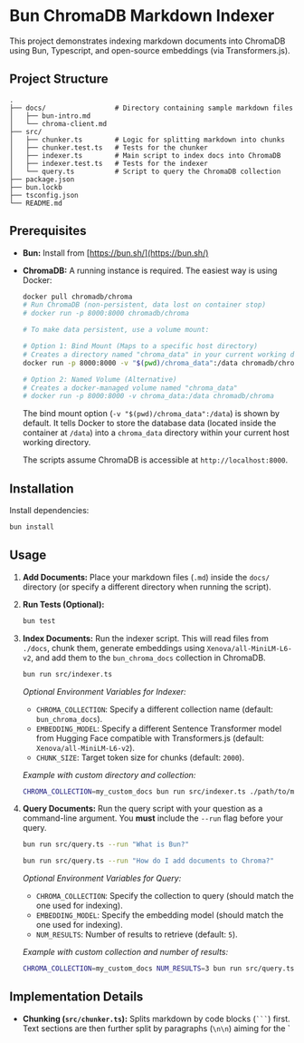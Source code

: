 # Bun ChromaDB Markdown Indexer

This project demonstrates indexing markdown documents into ChromaDB using Bun, Typescript, and open-source embeddings (via Transformers.js).

## Project Structure

```
.
├── docs/                 # Directory containing sample markdown files
│   ├── bun-intro.md
│   └── chroma-client.md
├── src/
│   ├── chunker.ts        # Logic for splitting markdown into chunks
│   ├── chunker.test.ts   # Tests for the chunker
│   ├── indexer.ts        # Main script to index docs into ChromaDB
│   ├── indexer.test.ts   # Tests for the indexer
│   └── query.ts          # Script to query the ChromaDB collection
├── package.json
├── bun.lockb
├── tsconfig.json
└── README.md
```

## Prerequisites

*   **Bun:** Install from [https://bun.sh/](https://bun.sh/)
*   **ChromaDB:** A running instance is required. The easiest way is using Docker:
    ```bash
    docker pull chromadb/chroma
    # Run ChromaDB (non-persistent, data lost on container stop)
    # docker run -p 8000:8000 chromadb/chroma

    # To make data persistent, use a volume mount:
    
    # Option 1: Bind Mount (Maps to a specific host directory)
    # Creates a directory named "chroma_data" in your current working directory on the host
    docker run -p 8000:8000 -v "$(pwd)/chroma_data":/data chromadb/chroma
    
    # Option 2: Named Volume (Alternative)
    # Creates a docker-managed volume named "chroma_data"
    # docker run -p 8000:8000 -v chroma_data:/data chromadb/chroma
    ```
    The bind mount option (`-v "$(pwd)/chroma_data":/data`) is shown by default. It tells Docker to store the database data (located inside the container at `/data`) into a `chroma_data` directory within your current host working directory.

    The scripts assume ChromaDB is accessible at `http://localhost:8000`.

## Installation

Install dependencies:

```bash
bun install
```

## Usage

1.  **Add Documents:** Place your markdown files (`.md`) inside the `docs/` directory (or specify a different directory when running the script).

2.  **Run Tests (Optional):**

    ```bash
    bun test
    ```

3.  **Index Documents:** Run the indexer script. This will read files from `./docs`, chunk them, generate embeddings using `Xenova/all-MiniLM-L6-v2`, and add them to the `bun_chroma_docs` collection in ChromaDB.

    ```bash
    bun run src/indexer.ts
    ```

    *Optional Environment Variables for Indexer:*
    *   `CHROMA_COLLECTION`: Specify a different collection name (default: `bun_chroma_docs`).
    *   `EMBEDDING_MODEL`: Specify a different Sentence Transformer model from Hugging Face compatible with Transformers.js (default: `Xenova/all-MiniLM-L6-v2`).
    *   `CHUNK_SIZE`: Target token size for chunks (default: `2000`).

    *Example with custom directory and collection:*
    ```bash
    CHROMA_COLLECTION=my_custom_docs bun run src/indexer.ts ./path/to/my/markdown
    ```

4.  **Query Documents:** Run the query script with your question as a command-line argument.
    You **must** include the `--run` flag before your query.

    ```bash
    bun run src/query.ts --run "What is Bun?"
    ```

    ```bash
    bun run src/query.ts --run "How do I add documents to Chroma?"
    ```

    *Optional Environment Variables for Query:*
    *   `CHROMA_COLLECTION`: Specify the collection to query (should match the one used for indexing).
    *   `EMBEDDING_MODEL`: Specify the embedding model (should match the one used for indexing).
    *   `NUM_RESULTS`: Number of results to retrieve (default: `5`).

    *Example with custom collection and number of results:*
    ```bash
    CHROMA_COLLECTION=my_custom_docs NUM_RESULTS=3 bun run src/query.ts --run "My query text"
    ```

## Implementation Details

*   **Chunking (`src/chunker.ts`):** Splits markdown by code blocks (` ``` `) first. Text sections are then further split by paragraphs (`\n\n`) aiming for the `